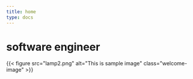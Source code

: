```yaml
---
title: home
type: docs
---
```


# software engineer
{{< figure src="lamp2.png" alt="This is sample image" class="welcome-image" >}}